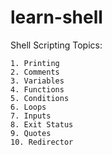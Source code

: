# learn-shell

Shell Scripting Topics:

```text
1. Printing
2. Comments
3. Variables
4. Functions
5. Conditions
6. Loops
7. Inputs
8. Exit Status
9. Quotes
10. Redirector
```